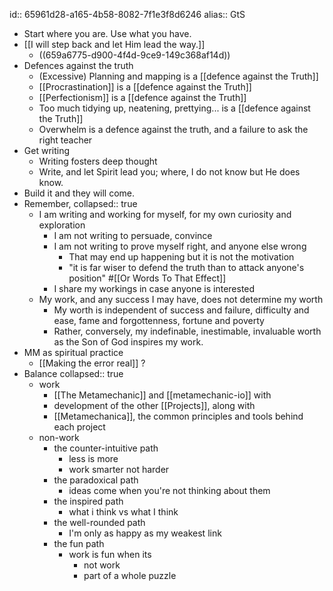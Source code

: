 id:: 65961d28-a165-4b58-8082-7f1e3f8d6246
alias:: GtS
- Start where you are. Use what you have.
- [[I will step back and let Him lead the way.]]
	- ((659a6775-d900-4f4d-9ce9-149c368af14d))
- Defences against the truth
	- (Excessive) Planning and mapping is a [[defence against the Truth]]
	- [[Procrastination]] is a [[defence against the Truth]]
	- [[Perfectionism]] is a [[defence against the Truth]]
	- Too much tidying up, neatening, prettying... is a [[defence against the Truth]]
	- Overwhelm is a defence against the truth, and a failure to ask the right teacher
- Get writing
	- Writing fosters deep thought
	- Write, and let Spirit lead you; where, I do not know but He does know.
- Build it and they will come.
- Remember,
  collapsed:: true
	- I am writing and working for myself, for my own curiosity and exploration
		- I am not writing to persuade, convince
		- I am not writing to prove myself right, and anyone else wrong
			- That may end up happening but it is not the motivation
			- "it is far wiser to defend the truth than to attack anyone's position" #[[Or Words To That Effect]]
		- I share my workings in case anyone is interested
	- My work, and any success I may have, does not determine my worth
		- My worth is independent of success and failure, difficulty and ease, fame and forgottenness, fortune and poverty
		- Rather, conversely, my indefinable, inestimable, invaluable worth as the Son of God inspires my work.
- MM as spiritual practice
	- [[Making the error real]] ?
- Balance
  collapsed:: true
	- work
		- [[The Metamechanic]] and [[metamechanic-io]] with
		- development of the other [[Projects]], along with
		- [[Metamechanica]], the common principles and tools behind each project
	- non-work
		- the counter-intuitive path
			- less is more
			- work smarter not harder
		- the paradoxical path
			- ideas come when you're not thinking about them
		- the inspired path
			- what i think vs what I think
		- the well-rounded path
			- I'm only as happy as my weakest link
		- the fun path
			- work is fun when its
				- not work
				- part of a whole puzzle